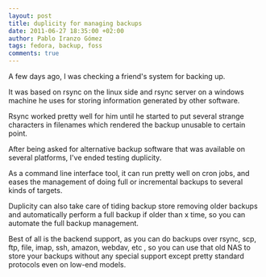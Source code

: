 ```yaml
---
layout: post
title: duplicity for managing backups
date: 2011-06-27 18:35:00 +02:00
author: Pablo Iranzo Gómez
tags: fedora, backup, foss
comments: true
---
```


A few days ago, I was checking a friend's system for backing up.

It was based on rsync on the linux side and rsync server on a windows machine he uses for storing information generated by other software.

Rsync worked pretty well for him until he started to put several strange characters in filenames which rendered the backup unusable to certain point.

After being asked for alternative backup software that was available on several platforms, I've ended testing duplicity.

As a command line interface tool, it can run pretty well on cron jobs, and eases the management of doing full or incremental backups to several kinds of targets.

Duplicity can also take care of tiding backup store removing older backups and automatically perform a full backup if older than x time, so you can automate the full backup management.

Best of all is the backend support, as you can do backups over rsync, scp, ftp, file, imap, ssh, amazon, webdav, etc , so you can use that old NAS to store your backups without any special support except pretty standard protocols even on low-end models.
